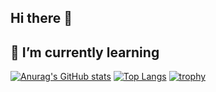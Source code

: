 ## Hi there 👋
## 🌱 I’m currently learning
[![Anurag's GitHub stats](https://github-readme-stats.vercel.app/api?username=AlokSingh04&show_icons=true&theme=radical)](https://github.com/AlokSingh04)
[![Top Langs](https://github-readme-stats.vercel.app/api/top-langs/?username=AlokSingh04&langs_count=6&layout=compact)](https://github.com/AlokSingh04)
[![trophy](https://github-profile-trophy.vercel.app/?username=AlokSingh04)](https://github.com/AlokSingh04)

<!--
**AlokSingh04/AlokSingh04** is a ✨ _special_ ✨ repository because its `README.md` (this file) appears on your GitHub profile.

Here are some ideas to get you started:

- 🔭 I’m currently working on ...
- 🌱 I’m currently learning ...
- 👯 I’m looking to collaborate on ...
- 🤔 I’m looking for help with ...
- 💬 Ask me about ...
- 📫 How to reach me: ...
- 😄 Pronouns: ...
- ⚡ Fun fact: ...
-->
